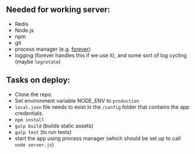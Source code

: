 ## Needed for working server:

- Redis
- Node.js
- npm
- git
- process manager (e.g. [forever](https://github.com/foreverjs/forever))
- logging (forever handles this if we use it), and some sort of log cycling (maybe `logrotate`)

## Tasks on deploy:

- Clone the repo.
- Set environment variable NODE_ENV to `production`
- `local.json` file needs to exist in the `/config` folder that contains the app credentials.
- `npm install`
- `gulp build` (builds static assets)
- `gulp test` (to run tests) 
- start the app using process manager (which should be set up to call `node server.js`)


